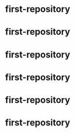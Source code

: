 # first-repository
# first-repository
# first-repository
# first-repository
# first-repository
# first-repository
